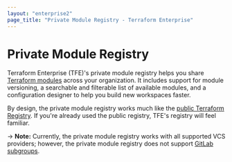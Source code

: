 ```yaml
---
layout: "enterprise2"
page_title: "Private Module Registry - Terraform Enterprise"
---
```


# Private Module Registry

Terraform Enterprise (TFE)'s private module registry helps you share [Terraform modules](/docs/modules/index.html) across your organization. It includes support for module versioning, a searchable and filterable list of available modules, and a configuration designer to help you build new workspaces faster.

By design, the private module registry works much like the [public Terraform Registry](/docs/registry/index.html). If you're already used the public registry, TFE's registry will feel familiar.

-> **Note:** Currently, the private module registry works with all supported VCS providers; however, the private module registry does not support [GitLab subgroups](https://about.gitlab.com/features/subgroups/).

